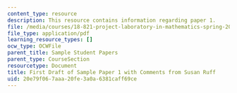 ```yaml
---
content_type: resource
description: This resource contains information regarding paper 1.
file: /media/courses/18-821-project-laboratory-in-mathematics-spring-2013/20e79f067aaa20fe3a0a6381caff69ce_MIT18_821S13_paper1-susan.pdf
file_type: application/pdf
learning_resource_types: []
ocw_type: OCWFile
parent_title: Sample Student Papers
parent_type: CourseSection
resourcetype: Document
title: First Draft of Sample Paper 1 with Comments from Susan Ruff
uid: 20e79f06-7aaa-20fe-3a0a-6381caff69ce
---
```

